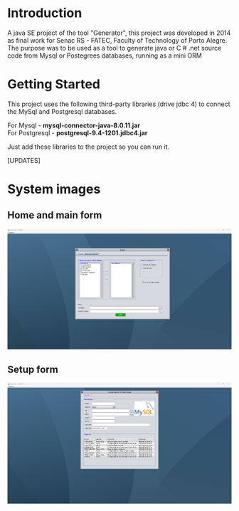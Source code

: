 # Introduction
A java SE project of the tool "Generator", this project was developed in 2014 as final work for Senac RS - FATEC, Faculty of Technology of Porto Alegre. The purpose was to be used as a tool to generate java or C # .net source code from Mysql or Postegrees databases, running as a mini ORM

# Getting Started

This project uses the following third-party libraries (drive jdbc 4) to connect the MySql and Postgresql databases.

For Mysql - **mysql-connector-java-8.0.11.jar**<br>
For Postgresql - **postgresql-9.4-1201.jdbc4.jar**<br>

Just add these libraries to the project so you can run it.

[UPDATES]

# System images

## Home and main form

![Formulário principal](/docs/images/home-and-generator-form.png)

## Setup form

![Formulário principal](/docs/images/setup-form.png)
